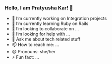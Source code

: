 ### Hello, I am Pratyusha Kar! 👋



- 🔭 I’m currently working on Integration projects
- 🌱 I’m currently learning Ruby on Rails
- 👯 I’m looking to collaborate on ...
- 🤔 I’m looking for help with ...
- 💬 Ask me about tech related stuff
- 📫 How to reach me: ...
- 😄 Pronouns: she/her
- ⚡ Fun fact: ...

